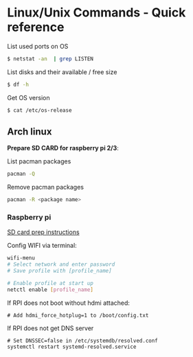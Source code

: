 # Linux/Unix Commands - Quick reference

List used ports on OS
```sh
$ netstat -an  | grep LISTEN
```

List disks and their available / free size
```sh
$ df -h
```

Get OS version
```sh
$ cat /etc/os-release
```

## Arch linux

**Prepare SD CARD for raspberry pi 2/3**:


List pacman packages
```sh
pacman -Q
```

Remove pacman packages
```sh
pacman -R <package name>
```

### Raspberry pi 
[SD card prep instructions](https://archlinuxarm.org/platforms/armv8/broadcom/raspberry-pi-3)

Config WIFI via terminal:
```sh
wifi-menu
# Select network and enter password
# Save profile with [profile_name]

# Enable profile at start up
netctl enable [profile_name]
```

If RPI does not boot without hdmi attached:
```
# Add hdmi_force_hotplug=1 to /boot/config.txt
```

If RPI does not get DNS server
```
# Set DNSSEC=false in /etc/systemdb/resolved.conf
systemctl restart systemd-resolved.service
```
